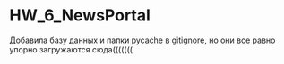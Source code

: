 # HW_6_NewsPortal
Добавила базу данных и папки pycache в gitignore, но они все равно упорно загружаются сюда(((((((
